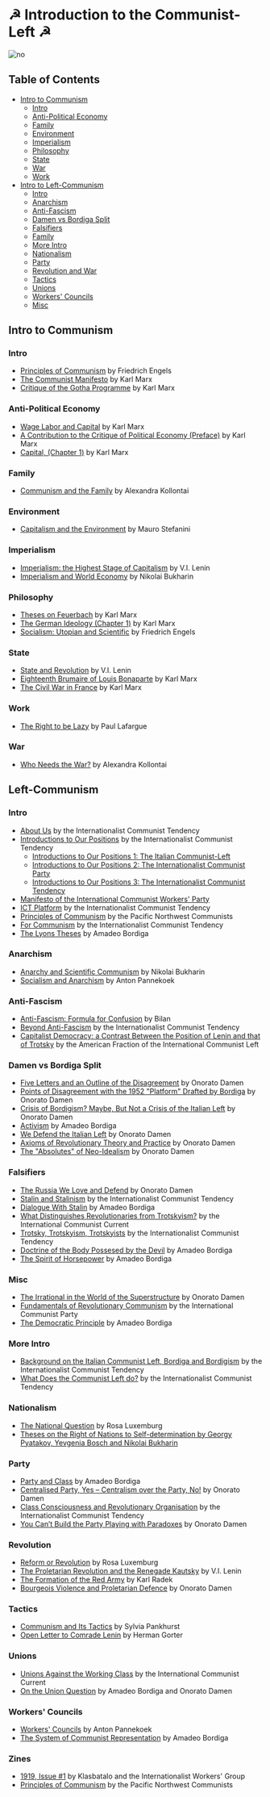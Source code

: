 # ☭ Introduction to the Communist-Left ☭ 
![no](left-communist.png)

## Table of Contents
* [Intro to Communism](#intro-to-communism)
  - [Intro](#intro)
  - [Anti-Political Economy](#anti-political-economy)
  - [Family](#family)
  - [Environment](#environment)
  - [Imperialism](#imperialism)
  - [Philosophy](#philosophy)
  - [State](#state)
  - [War](#war)
  - [Work](#work)
* [Intro to Left-Communism](#intro-to-left-communism)
  - [Intro](#intro)
  - [Anarchism](#anarchism)
  - [Anti-Fascism](#anti-fascism)
  - [Damen vs Bordiga Split](#damen-vs-bordiga-split)
  - [Falsifiers](#falsifiers)
  - [Family](#family)
  - [More Intro](#more-intro)
  - [Nationalism](#nationalism)
  - [Party](#party)
  - [Revolution and War](#revolution-and-war)
  - [Tactics](#tactics)
  - [Unions](#unions)
  - [Workers' Councils](#workers-councils)
  - [Misc](#misc)

## Intro to Communism

### Intro

* [Principles of Communism](https://marxists.org/archive/marx/works/1847/11/prin-com.htm) by Friedrich Engels
* [The Communist Manifesto](https://www.marxists.org/archive/marx/works/1848/communist-manifesto/) by Karl Marx
* [Critique of the Gotha Programme](https://marxists.org/archive/marx/works/1875/gotha/) by Karl Marx

### Anti-Political Economy

* [Wage Labor and Capital](https://marxists.org/archive/marx/works/1847/wage-labour/) by Karl Marx
* [A Contribution to the Critique of Political Economy (Preface)](https://www.marxists.org/archive/marx/works/1859/critique-pol-economy/preface.htm) by Karl Marx
* [Capital, (Chapter 1)](https://www.marxists.org/archive/marx/works/1867-c1/ch01.htm) by Karl Marx

### Family

* [Communism and the Family](https://www.marxists.org/archive/kollonta/1920/communism-family.htm) by Alexandra Kollontai

### Environment

* [Capitalism and the Environment](https://www.leftcom.org/files/Capitalism%20and%20the%20Environment%20%282011%29.pdf) by Mauro Stefanini

### Imperialism

* [Imperialism: the Highest Stage of Capitalism](https://www.marxists.org/archive/lenin/works/1916/imp-hsc/) by V.I. Lenin
* [Imperialism and World Economy](https://www.marxists.org/archive/bukharin/works/1917/imperial/) by Nikolai Bukharin

### Philosophy

* [Theses on Feuerbach](https://marxists.org/archive/marx/works/1845/theses/theses.htm) by Karl Marx
* [The German Ideology (Chapter 1)](https://marxists.org/archive/marx/works/1845/german-ideology/ch01.htm) by Karl Marx
* [Socialism: Utopian and Scientific](https://marxists.org/archive/marx/works/1880/soc-utop/index.htm) by Friedrich Engels

### State

* [State and Revolution](https://marxists.org/archive/lenin/works/1917/staterev/) by V.I. Lenin
* [Eighteenth Brumaire of Louis Bonaparte](https://marxists.org/archive/marx/works/1852/18th-brumaire/) by Karl Marx
* [The Civil War in France](https://www.marxists.org/archive/marx/works/1871/civil-war-france/index.htm) by Karl Marx

### Work

* [The Right to be Lazy](https://marxists.org/archive/lafargue/1883/lazy/) by Paul Lafargue

### War

* [Who Needs the War?](https://marxists.org/archive/kollonta/1915/whoneeds.htm) by Alexandra Kollontai

## Left-Communism

### Intro

* [About Us](https://www.leftcom.org/en/about-us) by the Internationalist Communist Tendency
* [Introductions to Our Positions](http://www.leftcom.org/en/articles/2020-02-03/introductions-to-our-positions) by the Internationalist Communist Tendency
  - [Introductions to Our Positions 1: The Italian Communist-Left](http://www.leftcom.org/en/articles/2020-02-03/the-italian-communist-left)
  - [Introductions to Our Positions 2: The Internationalist Communist Party](http://www.leftcom.org/en/articles/2020-02-05/the-internationalist-communist-party)
  - [Introductions to Our Positions 3: The Internationalist Communist Tendency](http://www.leftcom.org/en/articles/2020-02-18/the-internationalist-communist-tendency)
* [Manifesto of the International Communist Workers' Party](https://docs.google.com/document/d/1N3SgrTwbW3pc0CKerVCoLhBSvsS8gw8nbe9z7ZFHfn0/edit?usp=sharing)
* [ICT Platform](http://www.leftcom.org/en/node/36775) by the Internationalist Communist Tendency
* [Principles of Communism](https://drive.google.com/file/d/10sM-hUGJRKwxOV-BRH2zX8YnkCdnuqdk/view?usp=sharing) by the Pacific Northwest Communists
* [For Communism](https://leftcom.org/files/2019-for-communism_0.pdf) by the Internationalist Communist Tendency
* [The Lyons Theses](https://www.marxists.org/archive/bordiga/works/1926/lyons-theses.htm) by Amadeo Bordiga

### Anarchism

* [Anarchy and Scientific Communism](https://www.marxists.org/archive/bukharin/works/1918/ps.htm) by Nikolai Bukharin
* [Socialism and Anarchism](https://www.marxists.org/archive/pannekoe/1913/socialism-anarchism.htm) by Anton Pannekoek

### Anti-Fascism

* [Anti-Fascism: Formula for Confusion](https://libcom.org/library/anti-fascism-formula-confusion-bilan-1934) by Bilan
* [Beyond Anti-Fascism](https://www.leftcom.org/en/articles/2015-03-09/beyond-anti-fascism) by the Internationalist Communist Tendency
* [Capitalist Democracy: a Contrast Between the Position of Lenin and that of Trotsky](https://libcom.org/library/capitalist-democracy-contrast-between-position-lenin-trotsky-%E2%80%93-american-fraction-left-co) by the American Fraction of the International Communist Left

### Damen vs Bordiga Split

* [Five Letters and an Outline of the Disagreement](https://www.marxists.org/archive/damen/1952/five-letters.htm) by Onorato Damen
* [Points of Disagreement with the 1952 "Platform" Drafted by Bordiga](https://www.marxists.org/archive/damen/1952/disagreement.htm) by Onorato Damen
* [Crisis of Bordigism? Maybe, But Not a Crisis of the Italian Left](https://www.marxists.org/archive/damen/1953/crisis.htm) by Onorato Damen
* [Activism](https://libcom.org/library/activism-amadeo-bordiga) by Amadeo Bordiga
* [We Defend the Italian Left](https://www.marxists.org/archive/damen/1966/defend.htm) by Onorato Damen
* [Axioms of Revolutionary Theory and Practice](https://www.marxists.org/archive/damen/1974/axioms.htm) by Onorato Damen
* [The "Absolutes" of Neo-Idealism](https://www.marxists.org/archive/damen/1975/absolutes.htm) by Onorato Damen

### Falsifiers

* [The Russia We Love and Defend](https://marxists.org/archive/damen/1943/love-russia.htm) by Onorato Damen
* [Stalin and Stalinism](https://www.leftcom.org/en/articles/2003-08-01/stalin-and-stalinism) by the Internationalist Communist Tendency
* [Dialogue With Stalin](https://marxists.org/archive/bordiga/works/1952/stalin.htm) by Amadeo Bordiga
* [What Distinguishes Revolutionaries from Trotskyism?](https://en.internationalism.org/ir/139/trotsykism) by the International Communist Current
* [Trotsky, Trotskyism, Trotskyists](http://www.leftcom.org/en/articles/2000-10-01/trotsky-and-trotskyism) by the Internationalist Communist Tendency
* [Doctrine of the Body Possesed by the Devil](https://www.marxists.org/archive/bordiga/works/1951/doctrine.htm) by Amadeo Bordiga
* [The Spirit of Horsepower](https://marxists.org/archive/bordiga/works/1953/horsepower.htm) by Amadeo Bordiga

### Misc

* [The Irrational in the World of the Superstructure](https://www.marxists.org/archive/damen/1972/irrational.htm) by Onorato Damen
* [Fundamentals of Revolutionary Communism](https://libcom.org/library/fundamentals-revolutionary-communism-amadeo-bordiga) by the International Communist Party
* [The Democratic Principle](https://www.marxists.org/archive/bordiga/works/1922/democratic-principle.htm) by Amadeo Bordiga

### More Intro

* [Background on the Italian Communist Left, Bordiga and Bordigism](http://www.leftcom.org/en/articles/2003-08-01/background-on-the-italian-communist-left-bordiga-and-bordigism) by the Internationalist Communist Tendency
* [What Does the Communist Left do?](http://www.leftcom.org/en/articles/2020-04-22/what-does-the-communist-left-do) by the Internationalist Communist Tendency

### Nationalism

* [The National Question](https://marxists.org/archive/luxemburg/1909/national-question/index.htm) by Rosa Luxemburg
* [Theses on the Right of Nations to Self-determination by Georgy Pyatakov, Yevgenia Bosch and Nikolai Bukharin](https://libcom.org/library/theses-right-nations-self-determination-georgy-pyatakov-yevgenia-bosch-nikolai-bukharin)

### Party

* [Party and Class](https://marxists.org/archive/bordiga/works/1921/party-class.htm) by Amadeo Bordiga
* [Centralised Party, Yes – Centralism over the Party, No!](https://marxists.org/archive/damen/1951/centralised.htm) by Onorato Damen
* [Class Consciousness and Revolutionary Organisation](https://www.leftcom.org/files/2018-06-30-consciousness.pdf) by the Internationalist Communist Tendency
* [You Can’t Build the Party Playing with Paradoxes](https://www.leftcom.org/en/articles/2014-10-13/you-can%E2%80%99t-build-the-party-playing-with-paradoxes) by Onorato Damen

### Revolution

* [Reform or Revolution](https://marxists.org/archive/luxemburg/1900/reform-revolution/) by Rosa Luxemburg
* [The Proletarian Revolution and the Renegade Kautsky](https://marxists.org/archive/lenin/works/1918/prrk/index.htm) by V.I. Lenin
* [The Formation of the Red Army](https://www.leftcom.org/en/articles/2019-02-11/the-formation-of-the-red-army-1918) by Karl Radek
* [Bourgeois Violence and Proletarian Defence](https://marxists.org/archive/damen/1946/bourgeois-violence.htm) by Onorato Damen

### Tactics

* [Communism and Its Tactics](https://libcom.org/library/communism-tactics-sylvia-pankhurst) by Sylvia Pankhurst
* [Open Letter to Comrade Lenin](https://www.marxists.org/archive/gorter/1920/open-letter.htm) by Herman Gorter

### Unions

* [Unions Against the Working Class](https://en.internationalism.org/pamphlets/unions.htm) by the International Communist Current
* [On the Union Question](https://libcom.org/library/union-question-amadeo-bordiga-onorato-damen) by Amadeo Bordiga and Onorato Damen

### Workers' Councils

* [Workers' Councils](https://www.marxists.org/archive/pannekoe/1936/councils.htm) by Anton Pannekoek
* [The System of Communist Representation](https://www.marxists.org/archive/bordiga/works/1919/representation.htm) by Amadeo Bordiga

### Zines

* [1919, Issue #1](https://mcmxix.org/wp-content/uploads/2021/02/1919-Issue-no1.pdf) by Klasbatalo and the Internationalist Workers' Group
* [Principles of Communism](https://drive.google.com/file/d/10sM-hUGJRKwxOV-BRH2zX8YnkCdnuqdk/view?usp=sharing) by the Pacific Northwest Communists